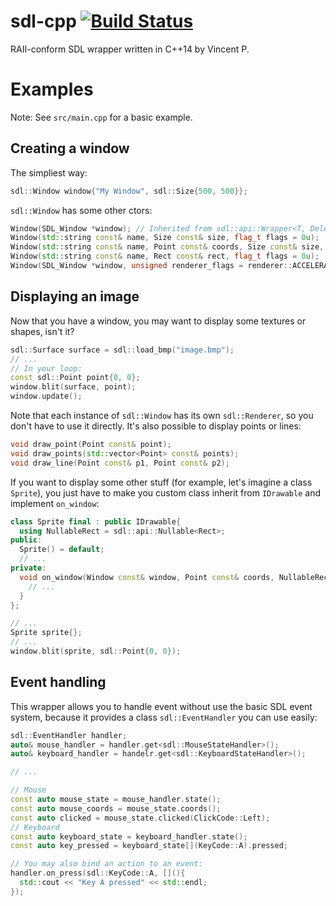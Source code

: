 # sdl-cpp [![Build Status](https://travis-ci.org/tyr-sl3/sdl-cpp.svg)](https://travis-ci.org/tyr-sl3/sdl-cpp)

RAII-conform SDL wrapper written in C++14 by Vincent P.

# Examples
Note: See `src/main.cpp` for a basic example.

## Creating a window
The simpliest way:
```cpp
sdl::Window window{"My Window", sdl::Size{500, 500}};
```
`sdl::Window` has some other ctors:
```cpp
Window(SDL_Window *window); // Inherited from sdl::api::Wrapper<T, Deleter<T>>
Window(std::string const& name, Size const& size, flag_t flags = 0u);
Window(std::string const& name, Point const& coords, Size const& size, flag_t flags = 0u);
Window(std::string const& name, Rect const& rect, flag_t flags = 0u);
Window(SDL_Window *window, unsigned renderer_flags = renderer::ACCELERATED);
```

## Displaying an image
Now that you have a window, you may want to display some textures or shapes, isn't it?
```cpp
sdl::Surface surface = sdl::load_bmp("image.bmp");
// ...
// In your loop:
const sdl::Point point{0, 0};
window.blit(surface, point);
window.update();
```
Note that each instance of `sdl::Window` has its own `sdl::Renderer`, so you don't have to use it directly.
It's also possible to display points or lines:
```cpp
void draw_point(Point const& point);
void draw_points(std::vector<Point> const& points);
void draw_line(Point const& p1, Point const& p2);
```
If you want to display some other stuff (for example, let's imagine a class `Sprite`), you just have to make you custom class inherit from `IDrawable` and implement `on_window`:
```cpp
class Sprite final : public IDrawable{
  using NullableRect = sdl::api::Nullable<Rect>;
public:
  Sprite() = default;
  // ...
private:
  void on_window(Window const& window, Point const& coords, NullableRect const& src_rect = api::NULL_VAL) const override{
    // ...
  }
};

// ...
Sprite sprite{};
// ...
window.blit(sprite, sdl::Point{0, 0});
```

## Event handling
This wrapper allows you to handle event without use the basic SDL event system, because it provides a class `sdl::EventHandler` you can use easily:
```cpp
sdl::EventHandler handler;
auto& mouse_handler = handler.get<sdl::MouseStateHandler>();
auto& keyboard_handler = handelr.get<sdl::KeyboardStateHandler>();

// ...

// Mouse
const auto mouse_state = mouse_handler.state();
const auto mouse_coords = mouse_state.coords();
const auto clicked = mouse_state.clicked(ClickCode::Left);
// Keyboard
const auto keyboard_state = keyboard_handler.state();
const auto key_pressed = keyboard_state[](KeyCode::A).pressed;

// You may also bind an action to an event:
handler.on_press(sdl::KeyCode::A, [](){
  std::cout << "Key A pressed" << std::endl;
});
```
